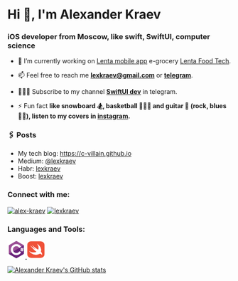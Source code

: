 <h1 align="left">Hi 👋, I'm Alexander Kraev</h1>
<h3 align="left">iOS developer from Moscow, like swift, SwiftUI, computer science</h3>

- 🔭 I’m currently working on [Lenta mobile app](https://apps.apple.com/ru/app/id1435905858) e-grocery [Lenta Food Tech](https://lenta.com).

- 📫 Feel free to reach me **lexkraev@gmail.com** or **[telegram](https://t.me/lexkraev)**.

- 👨🏻‍💻 Subscribe to my channel **[SwiftUI dev](https://t.me/swiftui_dev)** in telegram.

- ⚡ Fun fact **like snowboard 🏂, basketball 🏀⛹🏻 and guitar 🎸 (rock, blues 🤟🏻), listen to my covers in [instagram](http://instagram.com/lexkraev).**

<h3 align="left">🖇️ Posts</h3>

- My tech blog: https://c-villain.github.io
- Medium: [@lexkraev](https://medium.com/@lexkraev)
- Habr: [lexkraev](https://habr.com/ru/users/lexkraev/posts)
- Boost: [lexkraev](https://boosty.to/lexkraev)

<h3 align="left">Connect with me:</h3>
<p align="left">
<a href="https://linkedin.com/in/alex-kraev" target="blank"><img align="center" src="https://raw.githubusercontent.com/rahuldkjain/github-profile-readme-generator/master/src/images/icons/Social/linked-in-alt.svg" alt="alex-kraev" height="30" width="40" /></a>
<a href="https://instagram.com/lexkraev" target="blank"><img align="center" src="https://raw.githubusercontent.com/rahuldkjain/github-profile-readme-generator/master/src/images/icons/Social/instagram.svg" alt="lexkraev" height="30" width="40" /></a>
</p>

<h3 align="left">Languages and Tools:</h3>
<p align="left"> <a href="https://www.w3schools.com/cs/" target="_blank"> <img src="https://raw.githubusercontent.com/devicons/devicon/master/icons/csharp/csharp-original.svg" alt="csharp" width="40" height="40"/> </a> <a href="https://developer.apple.com/swift/" target="_blank"> <img src="https://raw.githubusercontent.com/devicons/devicon/master/icons/swift/swift-original.svg" alt="swift" width="40" height="40"/> </a> </p>

[![Alexander Kraev's GitHub stats](https://github-readme-stats.vercel.app/api?username=c-villain&show_icons=true)](https://github.com/anuraghazra/github-readme-stats)
